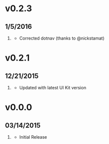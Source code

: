 # v0.2.3
## 1/5/2016

1. [](#updated)
    * Corrected dotnav (thanks to @nickstamat)

# v0.2.1
## 12/21/2015

1. [](#new)
    * Updated with latest UI Kit version

# v0.0.0
## 03/14/2015

1. [](#new)
    * Initial Release